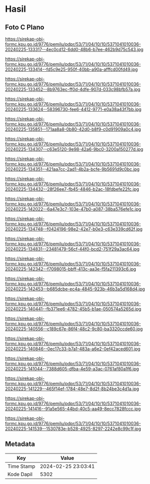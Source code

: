 # Hasil

## Foto C Plano

https://sirekap-obj-formc.kpu.go.id/9776/pemilu/pdpr/53/71/04/10/10/5371041010036-20240225-133317--4ec0cd12-6dd0-48b6-b7ee-462b9d75c543.jpg

https://sirekap-obj-formc.kpu.go.id/9776/pemilu/pdpr/53/71/04/10/10/5371041010036-20240225-133414--fd5c9e25-950f-40bb-a90a-afffcd00fd49.jpg

https://sirekap-obj-formc.kpu.go.id/9776/pemilu/pdpr/53/71/04/10/10/5371041010036-20240225-133452--8b9763ec-ff0d-4dfe-907d-033c98bfb57a.jpg

https://sirekap-obj-formc.kpu.go.id/9776/pemilu/pdpr/53/71/04/10/10/5371041010036-20240225-133624--58396730-fee6-4412-9771-e0a38a43f7bb.jpg

https://sirekap-obj-formc.kpu.go.id/9776/pemilu/pdpr/53/71/04/10/10/5371041010036-20240225-135851--171aa8a8-0b80-42d0-b8f9-c0d91909a0c4.jpg

https://sirekap-obj-formc.kpu.go.id/9776/pemilu/pdpr/53/71/04/10/10/5371041010036-20240225-134307--c63e5120-9e98-42a6-9bc0-3200a150277d.jpg

https://sirekap-obj-formc.kpu.go.id/9776/pemilu/pdpr/53/71/04/10/10/5371041010036-20240225-134351--421aa7cc-2ad1-4b2a-bcfe-9b5691d9c0bc.jpg

https://sirekap-obj-formc.kpu.go.id/9776/pemilu/pdpr/53/71/04/10/10/5371041010036-20240225-134432--28f26ee7-fb45-4846-b2ac-18fdbefe22fc.jpg

https://sirekap-obj-formc.kpu.go.id/9776/pemilu/pdpr/53/71/04/10/10/5371041010036-20240225-142022--6a47e3c7-103e-47b0-a087-38ba576efe1c.jpg

https://sirekap-obj-formc.kpu.go.id/9776/pemilu/pdpr/53/71/04/10/10/5371041010036-20240225-134748--f0424196-98e2-42e7-b0e3-c63e339cd62f.jpg

https://sirekap-obj-formc.kpu.go.id/9776/pemilu/pdpr/53/71/04/10/10/5371041010036-20240225-134831--23481479-56cf-44f0-bcd2-751f29a3ac64.jpg

https://sirekap-obj-formc.kpu.go.id/9776/pemilu/pdpr/53/71/04/10/10/5371041010036-20240225-142342--f7098015-bbff-413c-aa3e-f5fa211393c6.jpg

https://sirekap-obj-formc.kpu.go.id/9776/pemilu/pdpr/53/71/04/10/10/5371041010036-20240225-142453--b685dcbe-ec4a-4845-923b-46b3a5d168d4.jpg

https://sirekap-obj-formc.kpu.go.id/9776/pemilu/pdpr/53/71/04/10/10/5371041010036-20240225-140441--fb371ee6-4782-45b5-b1ae-050574a5265d.jpg

https://sirekap-obj-formc.kpu.go.id/9776/pemilu/pdpr/53/71/04/10/10/5371041010036-20240225-140556--c189c67e-86f4-48c2-9c80-ba3320ccde60.jpg

https://sirekap-obj-formc.kpu.go.id/9776/pemilu/pdpr/53/71/04/10/10/5371041010036-20240225-140846--0ec17c33-b7a1-483a-a6e2-0ef42aced601.jpg

https://sirekap-obj-formc.kpu.go.id/9776/pemilu/pdpr/53/71/04/10/10/5371041010036-20240225-141044--7388d605-dfba-4e59-a3ac-0761af80a1f6.jpg

https://sirekap-obj-formc.kpu.go.id/9776/pemilu/pdpr/53/71/04/10/10/5371041010036-20240225-141229--465f14ef-1784-48e7-8d2f-8b24be3c4d1a.jpg

https://sirekap-obj-formc.kpu.go.id/9776/pemilu/pdpr/53/71/04/10/10/5371041010036-20240225-141416--91a5e565-44bd-40c5-aa49-8ecc7828fccc.jpg

https://sirekap-obj-formc.kpu.go.id/9776/pemilu/pdpr/53/71/04/10/10/5371041010036-20240225-141539--1530783e-b528-4925-8297-2242e8c99c1f.jpg


## Metadata

| Key        | Value               |
| ---------- | ------------------- |
| Time Stamp | 2024-02-25 23:03:41 |
| Kode Dapil | 5302                |



